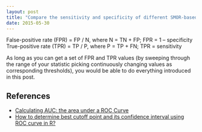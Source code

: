 ```yaml
---
layout: post
title: "Compare the sensitivity and specificity of different SMOR-based metrics for trio sharing (K=3) using the ROC curve"
date: 2015-05-30
---
```


False-positive rate (FPR) = FP / N, where N = TN + FP; FPR = 1 – specificity
True-positive rate (TPR) = TP / P, where P = TP + FN; TPR = sensitivity

As long as you can get a set of FPR and TPR values (by sweeping through the range of your statistic picking continuously changing values as corresponding thresholds), you would be able to do everything introduced in this post.


<h2>References</h2>
<ul>
<li><a href="http://blog.revolutionanalytics.com/2016/11/calculating-auc.html">Calculating AUC: the area under a ROC Curve</a></li>
<li><a href="https://stats.stackexchange.com/questions/29719/how-to-determine-best-cutoff-point-and-its-confidence-interval-using-roc-curve-i">How to determine best cutoff point and its confidence interval using ROC curve in R?</a></li>
</ul>
